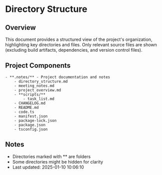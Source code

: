 # Directory Structure

## Overview
This document provides a structured view of the project's organization, highlighting key directories and files.
Only relevant source files are shown (excluding build artifacts, dependencies, and version control files).

## Project Components

```
- **.notes/** - Project documentation and notes
    - directory_structure.md
    - meeting_notes.md
    - project_overview.md
    - **scripts/**
        - task_list.md
    - CHANGELOG.md
    - README.md
    - code.ts
    - manifest.json
    - package-lock.json
    - package.json
    - tsconfig.json
```

## Notes
- Directories marked with ** are folders
- Some directories might be hidden for clarity
- Last updated: 2025-01-10 10:06:10

